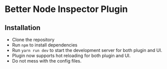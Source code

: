 # Better Node Inspector Plugin

## Installation

- Clone the repository
- Run `npm` to install dependencies
- Run `yarn run dev` to start the development server for both plugin and UI.
- Plugin now supports hot reloading for both plugin and UI.
- Do not mess with the config files.
